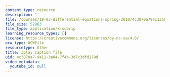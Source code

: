 ```yaml
---
content_type: resource
description: ''
file: /courses/18-03-differential-equations-spring-2010/4c3070a79a113a047f4b3d7c3dfd278d_te6Mplq3DCU.srt
file_size: 52963
file_type: application/x-subrip
learning_resource_types: []
license: https://creativecommons.org/licenses/by-nc-sa/4.0/
ocw_type: OCWFile
resourcetype: Other
title: 3play caption file
uid: 4c3070a7-9a11-3a04-7f4b-3d7c3dfd278d
video_metadata:
  youtube_id: null
---
```

